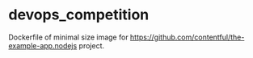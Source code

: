 # devops_competition
Dockerfile of minimal size image for https://github.com/contentful/the-example-app.nodejs project.
